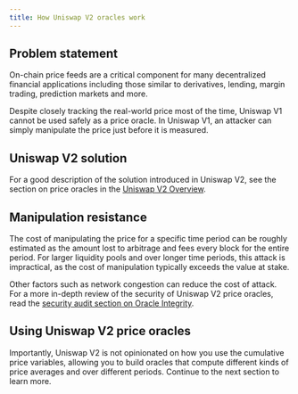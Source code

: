 ```yaml
---
title: How Uniswap V2 oracles work
---
```


## Problem statement

On-chain price feeds are a critical component for many decentralized financial applications including those 
similar to derivatives, lending, margin trading, prediction markets and more.

Despite closely tracking the real-world price most of the time, Uniswap V1 cannot be used safely as a price oracle. 
In Uniswap V1, an attacker can simply manipulate the price just before it is measured.

## Uniswap V2 solution

For a good description of the solution introduced in Uniswap V2, see the section on price oracles in the 
[Uniswap V2 Overview](/blog/uniswap-v2/#price-oracles).

## Manipulation resistance

The cost of manipulating the price for a specific time period can be roughly estimated as the
amount lost to arbitrage and fees every block for the entire period. For larger liquidity pools and over longer 
time periods, this attack is impractical, as the cost of manipulation typically exceeds the value at stake.

Other factors such as network congestion can reduce the cost of attack.
For a more in-depth review of the security of Uniswap V2 price oracles, read the 
[security audit section on Oracle Integrity](https://uniswap.org/audit.html#org87c8b91).

## Using Uniswap V2 price oracles

Importantly, Uniswap V2 is not opinionated on how you use the cumulative price variables, allowing you to build oracles
that compute different kinds of price averages and over different periods. Continue to the next section to learn more.
